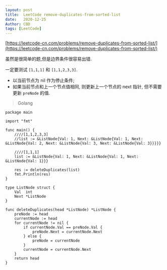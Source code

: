 ```yaml
---
layout: post
title:  LeetCode remove-duplicates-from-sorted-list
date:   2020-12-25
Author: CBD
tags: [LeetCode]
---
```


[https://leetcode-cn.com/problems/remove-duplicates-from-sorted-list/](https://leetcode-cn.com/problems/remove-duplicates-from-sorted-list/)

虽然是很简单的题,但是边界条件很容易出错.

一定要测试 `[1,1,1]` 和 `[1,1,2,3,3]`.

* 以当前节点为 nil 作为停止条件;
* 如果当前节点和上一个节点值相同, 则更新上一个节点的 next 指针, 但不需要更新 `preNode` 的值.

> Golang

```golang
package main

import "fmt"

func main() {
	////[1,1,2,3,3]
	//list := &ListNode{Val: 1, Next: &ListNode{Val: 1, Next: &ListNode{Val: 2, Next: &ListNode{Val: 3, Next: &ListNode{Val: 3}}}}}

	////[1,1,1]
	list := &ListNode{Val: 1, Next: &ListNode{Val: 1, Next: &ListNode{Val: 1}}}

	res := deleteDuplicates(list)
	fmt.Println(res)
}

type ListNode struct {
	Val  int
	Next *ListNode
}

func deleteDuplicates(head *ListNode) *ListNode {
	preNode := head
	currentNode := head
	for currentNode != nil {
		if currentNode.Val == preNode.Val {
			preNode.Next = currentNode.Next
		} else {
			preNode = currentNode
		}
		currentNode = currentNode.Next
	}
	return head
}

```
